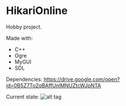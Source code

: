 # HikariOnline

Hobby project.

Made with:
 - C++
 - Ogre
 - MyGUI
 - SDL

Dependencies: https://drive.google.com/open?id=0B5Z7To2qBAffUnlMNUZtcWJpNTA

Current state:
![alt tag](http://i65.tinypic.com/bhay2t.png)
